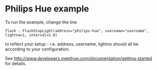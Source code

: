 # Philips Hue example

To run the example, change the line

    flash : FlashStopLight(address="philips-hue", username="username", lightno=1, interval=2.0)

to reflect your setup - i.e. address, username, lightno should all be according to your configuration.

See http://www.developers.meethue.com/documentation/getting-started for details.